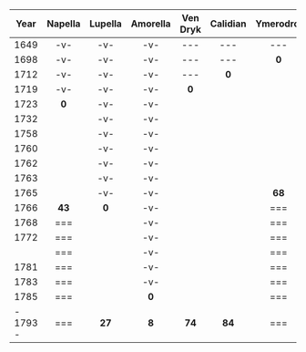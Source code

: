 | Year | Napella | Lupella | Amorella | Ven Dryk | Calidian | Ymerodrol | Fenian | Circe | Lucius | **Mazikeen** | **Bismuth** | **Jasper** | **Duska** | **Alfread** | **Rolbam** | **Seram** | **Malkath** | **Stronvan** |
| ---- | :--: | :--: | :--: | :--: | :--: | :--: | :--: | :--: | :--: | :--: | :--: | :--: | :--: | :--: | :--: | :--: | :--: | :--: |
| 1649 | -v- | -v- | -v- | --- | --- | --- | --- | --- | --- | --- | --- | --- | **0** | --- | --- | --- | --- | --- |
| 1698 | -v- | -v- | -v- | --- | --- | **0** | --- | --- | --- | --- | --- | --- |  |  |  |  |  |  |
| 1712 | -v- | -v- | -v- | --- | **0** |  | --- | --- | --- | --- | --- | --- |  |  |  |  |  |  |
| 1719 | -v- | -v- | -v- | **0** |  |  | --- | --- | --- | --- | --- | --- |  |  |  |  |  |  |
| 1723 | **0** | -v- | -v- |  |  |  | --- | --- | --- | --- | --- | --- |  |  |  |  |  |  |
| 1732 |  | -v- | -v- |  |  |  | --- | --- | **0** | --- | --- | --- |  |  |  |  |  |  |
| 1758 |  | -v- | -v- |  |  |  | --- | **0** |  | --- | --- | --- |  |  |  |  |  |  |
| 1760 |  | -v- | -v- |  |  |  | --- |  |  | **0** | --- | --- |  |  |  |  |  |  |
| 1762 |  | -v- | -v- |  |  |  | --- |  |  |  | --- | --- |  |  |  |  |  |  |
| 1763 |  | -v- | -v- |  |  |  | **0** |  |  |  | --- | --- |  |  |  |  |  |  |
| 1765 |  | -v- | -v- |  |  | **68** |  |  |  |  | --- | --- |  |  |  |  |  |  |
| 1766 | **43** | **0** | -v- |  |  | === |  |  |  |  | --- | --- |  |  |  |  |  |  |
| 1768 | === |  | -v- |  |  | === |  |  |  |  | **0** | **0** |  |  |  |  |  |  |
| 1772 | === |  | -v- |  |  | === |  |  |  |  |  |  |  |  |  |  |  |  |
|  | === |  | -v- |  |  | === |  |  |  |  |  |  |  | **0** |  |  |  |  |
| 1781 | === |  | -v- |  |  | === |  |  |  |  |  |  |  |  |  |  |  |  |
| 1783 | === |  | -v- |  |  | === |  |  | **51** |  |  |  |  |  |  |  |  |  |
| 1785 | === |  | **0** |  |  | === |  |  | === |  |  |  |  |  |  |  |  |  |
| - 1793 - | === | **27** | **8** | **74** | **84** | === | **30** | **35** | === | **33** | **25** | **25** | **144** | **13** |  |  |  |  |

